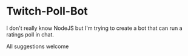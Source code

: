# Twitch-Poll-Bot

I don't really know NodeJS but I'm trying to create a bot that can run a ratings poll in chat.

All suggestions welcome
